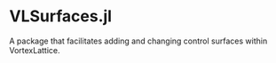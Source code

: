 # VLSurfaces.jl
A package that facilitates adding and changing control surfaces within VortexLattice.

